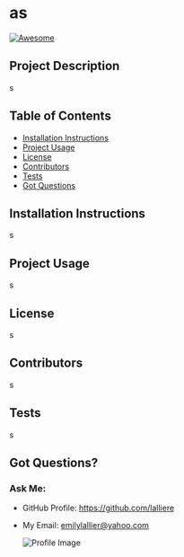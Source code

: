     
# as

[![Awesome](https://cdn.rawgit.com/sindresorhus/awesome/d7305f38d29fed78fa85652e3a63e154dd8e8829/media/badge.svg)](https://github.com/sindresorhus/awesome)

## Project Description
s

## Table of Contents
* [Installation Instructions](#Installation-Instructions)
* [Project Usage](#Project-Usage)
* [License](#License)
* [Contributors](#Contributors)
* [Tests](#Tests)
* [Got Questions](#Got-Questions)

## Installation Instructions
s

## Project Usage
s

## License
s

## Contributors
s

## Tests
s

## Got Questions? 
### Ask Me:
* GitHub Profile: https://github.com/lalliere
* My Email: emilylallier@yahoo.com

  ![Profile Image](https://avatars1.githubusercontent.com/u/58668197?v=4)
